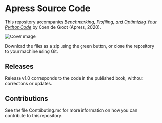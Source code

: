 # Apress Source Code

This repository accompanies [*Benchmarking, Profiling, and Optimizing Your Python Code*](https://rd.springer.com/video) by Coen de Groot (Apress, 2020).

[comment]: #cover
![Cover image](xxxxx.jpg)

Download the files as a zip using the green button, or clone the repository to your machine using Git.

## Releases

Release v1.0 corresponds to the code in the published book, without corrections or updates.

## Contributions

See the file Contributing.md for more information on how you can contribute to this repository.